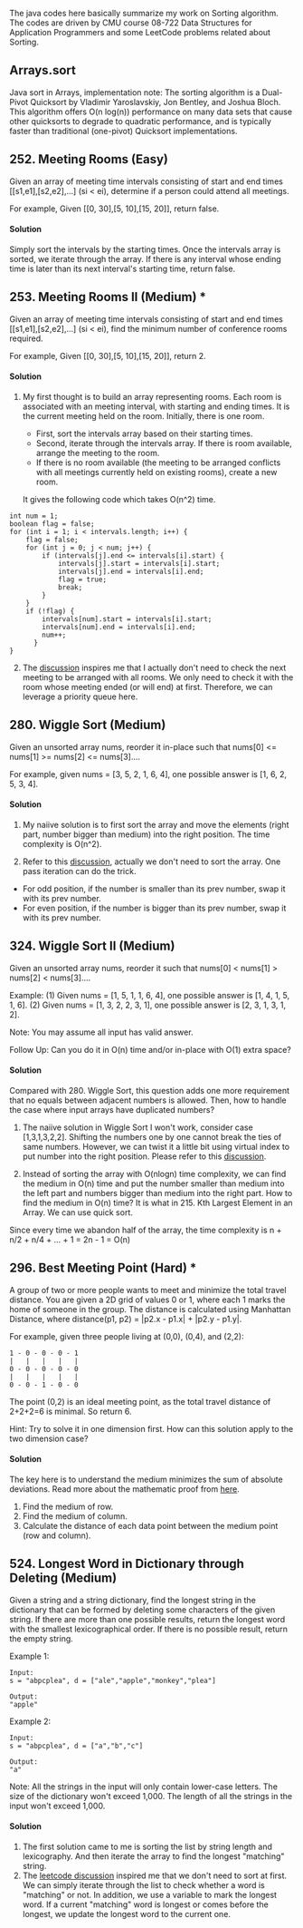 The java codes here basically summarize my work on Sorting algorithm. The codes are driven by CMU course 08-722 Data Structures for Application Programmers and some LeetCode problems related about Sorting.

## Arrays.sort
Java sort in Arrays, implementation note: The sorting algorithm is a Dual-Pivot Quicksort by Vladimir Yaroslavskiy, Jon Bentley, and Joshua Bloch. This algorithm offers O(n log(n)) performance on many data sets that cause other quicksorts to degrade to quadratic performance, and is typically faster than traditional (one-pivot) Quicksort implementations.

## 252. Meeting Rooms (Easy)
Given an array of meeting time intervals consisting of start and end times [[s1,e1],[s2,e2],...] (si < ei), determine if a person could attend all meetings.

For example,
Given [[0, 30],[5, 10],[15, 20]],
return false.

#### Solution
Simply sort the intervals by the starting times. Once the intervals array is sorted, we iterate through the array.
If there is any interval whose ending time is later than its next interval's starting time, return false.

## 253. Meeting Rooms II (Medium) *
Given an array of meeting time intervals consisting of start and end times [[s1,e1],[s2,e2],...] (si < ei), find the minimum number of conference rooms required.

For example,
Given [[0, 30],[5, 10],[15, 20]],
return 2.

#### Solution
1. My first thought is to build an array representing rooms. Each room is associated with an meeting interval, with starting and ending times. It is the current meeting held on the room. Initially, there is one room.
    - First, sort the intervals array based on their starting times.
    - Second, iterate through the intervals array. If there is room available, arrange the meeting to the room.
    - If there is no room available (the meeting to be arranged conflicts with all meetings currently held on existing rooms), create a new room.

    It gives the following code which takes O(n^2) time.
  ~~~~
  int num = 1;
  boolean flag = false;
  for (int i = 1; i < intervals.length; i++) {
      flag = false;
      for (int j = 0; j < num; j++) {
          if (intervals[j].end <= intervals[i].start) {
              intervals[j].start = intervals[i].start;
              intervals[j].end = intervals[i].end;
              flag = true;
              break;
          }
      }
      if (!flag) {
          intervals[num].start = intervals[i].start;
          intervals[num].end = intervals[i].end;
          num++;
        }
  }
  ~~~~

2. The [discussion](https://discuss.leetcode.com/topic/20958/ac-java-solution-using-min-heap) inspires me that I actually don't need to check the next meeting to be arranged with all rooms. We only need to check it with the room whose meeting ended (or will end) at first. Therefore, we can leverage a priority queue here.

## 280. Wiggle Sort (Medium)
Given an unsorted array nums, reorder it in-place such that nums[0] <= nums[1] >= nums[2] <= nums[3]....

For example, given nums = [3, 5, 2, 1, 6, 4], one possible answer is [1, 6, 2, 5, 3, 4].

#### Solution
1. My naiive solution is to first sort the array and move the elements (right part, number bigger than medium) into the right position. The time complexity is O(n^2).

2. Refer to this [discussion](https://discuss.leetcode.com/topic/23871/java-o-n-solution), actually we don't need to sort the array. One pass iteration can do the trick.
  * For odd position, if the number is smaller than its prev number, swap it with its prev number.
  * For even position, if the number is bigger than its prev number, swap it with its prev number.

## 324. Wiggle Sort II (Medium)
Given an unsorted array nums, reorder it such that nums[0] < nums[1] > nums[2] < nums[3]....

Example:
(1) Given nums = [1, 5, 1, 1, 6, 4], one possible answer is [1, 4, 1, 5, 1, 6].
(2) Given nums = [1, 3, 2, 2, 3, 1], one possible answer is [2, 3, 1, 3, 1, 2].

Note:
You may assume all input has valid answer.

Follow Up:
Can you do it in O(n) time and/or in-place with O(1) extra space?

#### Solution
Compared with 280. Wiggle Sort, this question adds one more requirement that no equals between adjacent numbers is allowed. Then, how to handle the case where input arrays have duplicated numbers?

1. The naiive solution in Wiggle Sort I won't work, consider case [1,3,1,3,2,2]. Shifting the numbers one by one cannot break the ties of same numbers. However, we can twist it a little bit using virtual index to put number into the right position. Please refer to this [discussion](https://discuss.leetcode.com/topic/41464/step-by-step-explanation-of-index-mapping-in-java/2).

2. Instead of sorting the array with O(nlogn) time complexity, we can find the medium in O(n) time and put the number smaller than medium into the left part and numbers bigger than medium into the right part. How to find the medium in O(n) time? It is what in 215. Kth Largest Element in an Array. We can use quick sort.

  Since every time we abandon half of the array, the time complexity is n + n/2 + n/4 + ... + 1 = 2n - 1 = O(n)

## 296. Best Meeting Point (Hard) *
A group of two or more people wants to meet and minimize the total travel distance. You are given a 2D grid of values 0 or 1, where each 1 marks the home of someone in the group. The distance is calculated using Manhattan Distance, where distance(p1, p2) = |p2.x - p1.x| + |p2.y - p1.y|.

For example, given three people living at (0,0), (0,4), and (2,2):
~~~~
1 - 0 - 0 - 0 - 1
|   |   |   |   |
0 - 0 - 0 - 0 - 0
|   |   |   |   |
0 - 0 - 1 - 0 - 0
~~~~
The point (0,2) is an ideal meeting point, as the total travel distance of 2+2+2=6 is minimal. So return 6.

Hint:
Try to solve it in one dimension first. How can this solution apply to the two dimension case?

#### Solution
The key here is to understand the medium minimizes the sum of absolute deviations. Read more about the mathematic proof from [here](http://math.stackexchange.com/questions/113270/the-median-minimizes-the-sum-of-absolute-deviations).
1. Find the medium of row.
2. Find the medium of column.
3. Calculate the distance of each data point between the medium point (row and column).

## 524. Longest Word in Dictionary through Deleting (Medium)
Given a string and a string dictionary, find the longest string in the dictionary that can be formed by deleting some characters of the given string. If there are more than one possible results, return the longest word with the smallest lexicographical order. If there is no possible result, return the empty string.

Example 1:
~~~~
Input:
s = "abpcplea", d = ["ale","apple","monkey","plea"]

Output:
"apple"
~~~~

Example 2:
~~~~
Input:
s = "abpcplea", d = ["a","b","c"]

Output:
"a"
~~~~

Note:
All the strings in the input will only contain lower-case letters.
The size of the dictionary won't exceed 1,000.
The length of all the strings in the input won't exceed 1,000.

#### Solution
1. The first solution came to me is sorting the list by string length and lexicography. And then iterate the array to find the longest "matching" string.
2. The [leetcode discussion](https://leetcode.com/problems/longest-word-in-dictionary-through-deleting/#/solutions) inspired me that we don't need to sort at first. We can simply iterate through the list to check whether a word is "matching" or not. In addition, we use a variable to mark the longest word. If a current "matching" word is longest or comes before the longest, we update the longest word to the current one.
